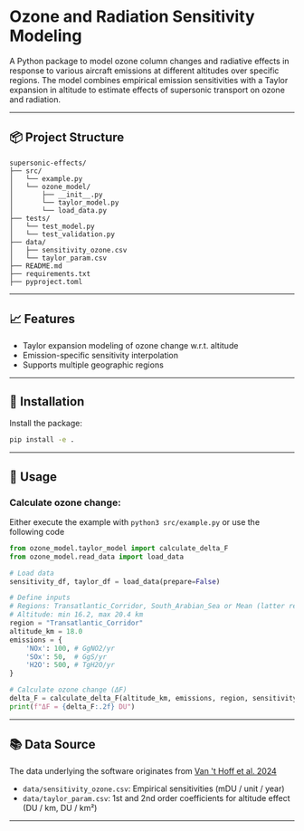 # Ozone and Radiation Sensitivity Modeling

A Python package to model ozone column changes and radiative effects in response to various aircraft emissions at different altitudes over specific regions. The model combines empirical emission sensitivities with a Taylor expansion in altitude to estimate effects of supersonic transport on ozone and radiation.

---

## 📦 Project Structure

```text
supersonic-effects/
├── src/
│   └── example.py 
│   └── ozone_model/
│       ├── __init__.py
│       └── taylor_model.py
│       └── load_data.py
├── tests/
│   └── test_model.py
│   └── test_validation.py
├── data/
│   ├── sensitivity_ozone.csv
│   └── taylor_param.csv
├── README.md
├── requirements.txt
├── pyproject.toml
```

---

## 📈 Features

- Taylor expansion modeling of ozone change w.r.t. altitude
- Emission-specific sensitivity interpolation
- Supports multiple geographic regions

---

## 🚀 Installation

Install the package:

```bash
pip install -e .
```

---

## 🧠 Usage

### Calculate ozone change:

Either execute the example with `python3 src/example.py` or use the following code

```python
from ozone_model.taylor_model import calculate_delta_F
from ozone_model.read_data import load_data

# Load data
sensitivity_df, taylor_df = load_data(prepare=False)

# Define inputs
# Regions: Transatlantic_Corridor, South_Arabian_Sea or Mean (latter requires prepare=True)
# Altitude: min 16.2, max 20.4 km
region = "Transatlantic_Corridor" 
altitude_km = 18.0
emissions = {
    'NOx': 100, # GgNO2/yr
    'SOx': 50,  # GgS/yr
    'H2O': 500, # TgH2O/yr
}

# Calculate ozone change (ΔF)
delta_F = calculate_delta_F(altitude_km, emissions, region, sensitivity_df, taylor_df)
print(f"ΔF = {delta_F:.2f} DU")
```

---

## 📚 Data Source

The data underlying the software originates from [Van 't Hoff et al. 2024](https://doi.org/10.1029/2023JD040476)
- `data/sensitivity_ozone.csv`: Empirical sensitivities (mDU / unit / year)
- `data/taylor_param.csv`: 1st and 2nd order coefficients for altitude effect (DU / km, DU / km²)

---
